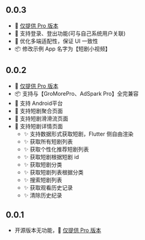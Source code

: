 ## 0.0.3

* 🚀 [仅提供 Pro 版本](https://flutterads.github.io/site/)
* 🤖 支持登录、登出功能(可与自己系统用户关联)
* 🌟 优化多端适配性，保证 UI 一致性
* 📦 修改示例 App 名字为【短剧小视频】

## 0.0.2

* 🚀 [仅提供 Pro 版本](https://flutterads.github.io/site/)
* 📦 支持与【GroMorePro、AdSpark Pro】全完兼容
* 🌟 支持 Android平台
* 🌟 支持短剧聚合页面
* 🌟 支持短剧滑滑流页面
* 🌟 支持短剧详情页面
    * ✨ 支持数据形式获取短剧，Flutter 侧自由渲染
    * ✨ 获取所有短剧列表
    * ✨ 获取个性化推荐短剧列表
    * ✨ 获取短剧根据短剧 id
    * ✨ 获取短剧分类
    * ✨ 获取短剧列表根据分类
    * ✨ 搜索短剧列表
    * ✨ 获取观看历史记录
    * ✨ 清除历史纪录

## 0.0.1

* 开源版本无功能，🚀 [仅提供 Pro 版本](https://flutterads.github.io/site/)
